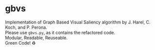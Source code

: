 # gbvs
Implementation of Graph Based Visual Saliency algorithm by J. Harel, C. Koch, and P. Perona.  
Please use `gbvs.py`, as it contains the refactored code.  
Modular, Readable, Reuseable.  
Green Code! :recycle:
